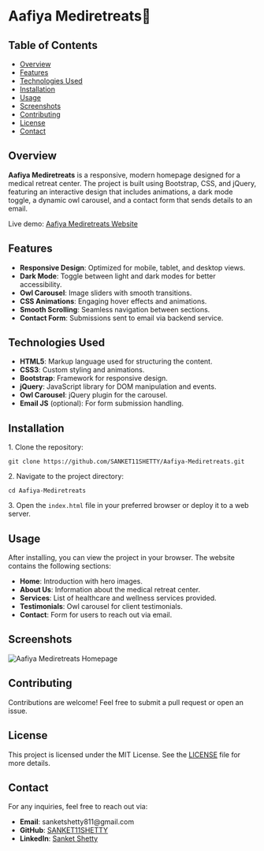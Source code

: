 
<h1>Aafiya Mediretreats🏥</h1>

   <h2>Table of Contents</h2>
    <ul>
        <li><a href="#overview">Overview</a></li>
        <li><a href="#features">Features</a></li>
        <li><a href="#technologies-used">Technologies Used</a></li>
        <li><a href="#installation">Installation</a></li>
        <li><a href="#usage">Usage</a></li>
        <li><a href="#screenshots">Screenshots</a></li>
        <li><a href="#contributing">Contributing</a></li>
        <li><a href="#license">License</a></li>
        <li><a href="#contact">Contact</a></li>
    </ul>

   <h2 id="overview">Overview</h2>
    <p><strong>Aafiya Mediretreats</strong> is a responsive, modern homepage designed for a medical retreat center. The project is built using Bootstrap, CSS, and jQuery, featuring an interactive design that includes animations, a dark mode toggle, a dynamic owl carousel, and a contact form that sends details to an email.</p>
    <p>Live demo: <a href="https://sanket11shetty.github.io/Aafiya-Mediretreats/" target="_blank">Aafiya Mediretreats Website</a></p>

  <h2 id="features">Features</h2>
    <ul>
        <li><strong>Responsive Design</strong>: Optimized for mobile, tablet, and desktop views.</li>
        <li><strong>Dark Mode</strong>: Toggle between light and dark modes for better accessibility.</li>
        <li><strong>Owl Carousel</strong>: Image sliders with smooth transitions.</li>
        <li><strong>CSS Animations</strong>: Engaging hover effects and animations.</li>
        <li><strong>Smooth Scrolling</strong>: Seamless navigation between sections.</li>
        <li><strong>Contact Form</strong>: Submissions sent to email via backend service.</li>
    </ul>

  <h2 id="technologies-used">Technologies Used</h2>
    <ul>
        <li><strong>HTML5</strong>: Markup language used for structuring the content.</li>
        <li><strong>CSS3</strong>: Custom styling and animations.</li>
        <li><strong>Bootstrap</strong>: Framework for responsive design.</li>
        <li><strong>jQuery</strong>: JavaScript library for DOM manipulation and events.</li>
        <li><strong>Owl Carousel</strong>: jQuery plugin for the carousel.</li>
        <li><strong>Email JS</strong> (optional): For form submission handling.</li>
    </ul>

  <h2 id="installation">Installation</h2>
    <p>1. Clone the repository:</p>
    <pre><code>git clone https://github.com/SANKET11SHETTY/Aafiya-Mediretreats.git</code></pre>
    <p>2. Navigate to the project directory:</p>
    <pre><code>cd Aafiya-Mediretreats</code></pre>
    <p>3. Open the <code>index.html</code> file in your preferred browser or deploy it to a web server.</p>

  <h2 id="usage">Usage</h2>
    <p>After installing, you can view the project in your browser. The website contains the following sections:</p>
    <ul>
        <li><strong>Home</strong>: Introduction with hero images.</li>
        <li><strong>About Us</strong>: Information about the medical retreat center.</li>
        <li><strong>Services</strong>: List of healthcare and wellness services provided.</li>
        <li><strong>Testimonials</strong>: Owl carousel for client testimonials.</li>
        <li><strong>Contact</strong>: Form for users to reach out via email.</li>
    </ul>

   <h2 id="screenshots">Screenshots</h2>
    <p><img src="https://github.com/user-attachments/assets/6ceb2471-2afd-481a-be49-83603ff1b13a" alt="Aafiya Mediretreats Homepage"></p>

   <h2 id="contributing">Contributing</h2>
    <p>Contributions are welcome! Feel free to submit a pull request or open an issue.</p>

  <h2 id="license">License</h2>
    <p>This project is licensed under the MIT License. See the <a href="LICENSE">LICENSE</a> file for more details.</p>

   <h2 id="contact">Contact</h2>
   <p>For any inquiries, feel free to reach out via:</p>
    <ul>
        <li><strong>Email</strong>: sanketshetty811@gmail.com</li>
        <li><strong>GitHub</strong>: <a href="https://github.com/SANKET11SHETTY" target="_blank">SANKET11SHETTY</a></li>
        <li><strong>LinkedIn</strong>: <a href="https://www.linkedin.com/in/sanket-11-shetty" target="_blank">Sanket Shetty</a></li>
    </ul>

